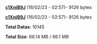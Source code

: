 [**c1XniB9J**](/data/c1XniB9J.txt) (16/02/23 - 02:57)- 9126 bytes

[**c1XniB9J**](/data/c1XniB9J.txt) (16/02/23 - 02:57)- 9126 bytes

**Total Datas**: 10145

**Total Size**: 66.14 MB / 66.1 MB